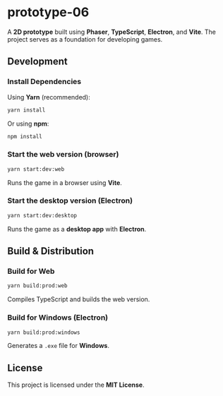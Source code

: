 # **prototype-06**

A **2D prototype** built using **Phaser**, **TypeScript**, **Electron**, and **Vite**. The project serves as a foundation for developing games.

## **Development**

### **Install Dependencies**

Using **Yarn** (recommended):

```sh
yarn install
```

Or using **npm**:

```sh
npm install
```

### **Start the web version (browser)**

```sh
yarn start:dev:web
```

Runs the game in a browser using **Vite**.

### **Start the desktop version (Electron)**

```sh
yarn start:dev:desktop
```

Runs the game as a **desktop app** with **Electron**.

## **Build & Distribution**

### **Build for Web**

```sh
yarn build:prod:web
```

Compiles TypeScript and builds the web version.

### **Build for Windows (Electron)**

```sh
yarn build:prod:windows
```

Generates a `.exe` file for **Windows**.

## **License**

This project is licensed under the **MIT License**.

